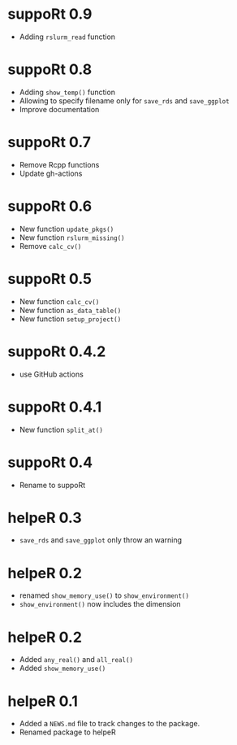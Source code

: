 # suppoRt 0.9
* Adding `rslurm_read` function

# suppoRt 0.8
* Adding `show_temp()` function
* Allowing to specify filename only for `save_rds` and `save_ggplot`
* Improve documentation

# suppoRt 0.7 
* Remove Rcpp functions
* Update gh-actions

# suppoRt 0.6
* New function `update_pkgs()`
* New function `rslurm_missing()`
* Remove `calc_cv()`

# suppoRt 0.5
* New function `calc_cv()`
* New function `as_data_table()`
* New function `setup_project()`

# suppoRt 0.4.2
* use GitHub actions

# suppoRt 0.4.1
* New function `split_at()`

# suppoRt 0.4
* Rename to suppoRt
	
# helpeR 0.3
* `save_rds` and `save_ggplot` only throw an warning

# helpeR 0.2
* renamed  `show_memory_use()` to `show_environment()`
* `show_environment()` now includes the dimension

# helpeR 0.2
* Added `any_real()` and `all_real()`
* Added `show_memory_use()`

# helpeR 0.1
* Added a `NEWS.md` file to track changes to the package.
* Renamed package to helpeR
